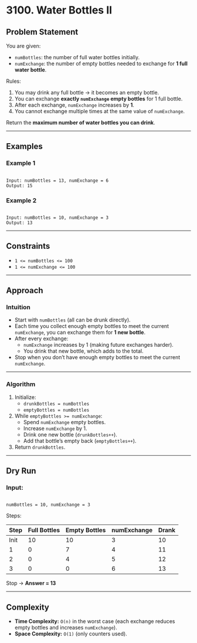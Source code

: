 # 3100. Water Bottles II

## Problem Statement

You are given:

- `numBottles`: the number of full water bottles initially.
- `numExchange`: the number of empty bottles needed to exchange for **1 full water bottle**.

Rules:

1. You may drink any full bottle → it becomes an empty bottle.
2. You can exchange **exactly `numExchange` empty bottles** for 1 full bottle.
3. After each exchange, `numExchange` increases by **1**.
4. You cannot exchange multiple times at the same value of `numExchange`.

Return the **maximum number of water bottles you can drink**.

---

## Examples

### Example 1

```

Input: numBottles = 13, numExchange = 6
Output: 15

```

### Example 2

```

Input: numBottles = 10, numExchange = 3
Output: 13

```

---

## Constraints

- `1 <= numBottles <= 100`
- `1 <= numExchange <= 100`

---

## Approach

### Intuition

- Start with `numBottles` (all can be drunk directly).
- Each time you collect enough empty bottles to meet the current `numExchange`, you can exchange them for **1 new bottle**.
- After every exchange:
  - `numExchange` increases by 1 (making future exchanges harder).
  - You drink that new bottle, which adds to the total.
- Stop when you don’t have enough empty bottles to meet the current `numExchange`.

---

### Algorithm

1. Initialize:
   - `drunkBottles = numBottles`
   - `emptyBottles = numBottles`
2. While `emptyBottles >= numExchange`:
   - Spend `numExchange` empty bottles.
   - Increase `numExchange` by 1.
   - Drink one new bottle (`drunkBottles++`).
   - Add that bottle’s empty back (`emptyBottles++`).
3. Return `drunkBottles`.

---

## Dry Run

### Input:

```

numBottles = 10, numExchange = 3

```

Steps:

| Step | Full Bottles | Empty Bottles | numExchange | Drank |
| ---- | ------------ | ------------- | ----------- | ----- |
| Init | 10           | 10            | 3           | 10    |
| 1    | 0            | 7             | 4           | 11    |
| 2    | 0            | 4             | 5           | 12    |
| 3    | 0            | 0             | 6           | 13    |

Stop → **Answer = 13**

---

## Complexity

- **Time Complexity:** `O(n)` in the worst case (each exchange reduces empty bottles and increases `numExchange`).
- **Space Complexity:** `O(1)` (only counters used).
